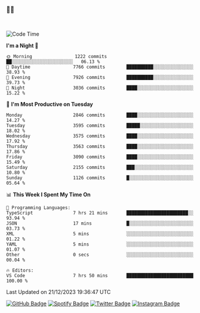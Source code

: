 ### 🤙🍺

<!-- <a href="https://github-readme-stats.vercel.app/api?username=hzak2xx&count_private=true&show_icons=true&theme=dracula">
  <img align="center" src="https://github-readme-stats.vercel.app/api?username=hzak2xx&count_private=true&show_icons=true&theme=dracula" />
</a>
</br> -->
</br>

<!--START_SECTION:waka-->
![Code Time](http://img.shields.io/badge/Code%20Time-2%2C956%20hrs%2015%20mins-blue)

**I'm a Night 🦉** 

```text
🌞 Morning                1222 commits        ██░░░░░░░░░░░░░░░░░░░░░░░   06.13 % 
🌆 Daytime                7766 commits        ██████████░░░░░░░░░░░░░░░   38.93 % 
🌃 Evening                7926 commits        ██████████░░░░░░░░░░░░░░░   39.73 % 
🌙 Night                  3036 commits        ████░░░░░░░░░░░░░░░░░░░░░   15.22 % 
```
📅 **I'm Most Productive on Tuesday** 

```text
Monday                   2846 commits        ████░░░░░░░░░░░░░░░░░░░░░   14.27 % 
Tuesday                  3595 commits        █████░░░░░░░░░░░░░░░░░░░░   18.02 % 
Wednesday                3575 commits        ████░░░░░░░░░░░░░░░░░░░░░   17.92 % 
Thursday                 3563 commits        ████░░░░░░░░░░░░░░░░░░░░░   17.86 % 
Friday                   3090 commits        ████░░░░░░░░░░░░░░░░░░░░░   15.49 % 
Saturday                 2155 commits        ███░░░░░░░░░░░░░░░░░░░░░░   10.80 % 
Sunday                   1126 commits        █░░░░░░░░░░░░░░░░░░░░░░░░   05.64 % 
```


📊 **This Week I Spent My Time On** 

```text
💬 Programming Languages: 
TypeScript               7 hrs 21 mins       ███████████████████████░░   93.94 % 
JSON                     17 mins             █░░░░░░░░░░░░░░░░░░░░░░░░   03.73 % 
XML                      5 mins              ░░░░░░░░░░░░░░░░░░░░░░░░░   01.22 % 
YAML                     5 mins              ░░░░░░░░░░░░░░░░░░░░░░░░░   01.07 % 
Other                    0 secs              ░░░░░░░░░░░░░░░░░░░░░░░░░   00.04 % 

🔥 Editors: 
VS Code                  7 hrs 50 mins       █████████████████████████   100.00 % 
```


 Last Updated on 21/12/2023 19:36:47 UTC
<!--END_SECTION:waka-->

[![GitHub Badge](https://img.shields.io/badge/GitHub-100000?style=for-the-badge&logo=github&logoColor=white)](https://github.com/hzak2xx)
[![Spotify Badge](https://img.shields.io/badge/Spotify-1ED760?&style=for-the-badge&logo=spotify&logoColor=white)](https://open.spotify.com/user/uf90s6sbbh75a1mt44clkhkvf)
[![Twitter Badge](https://img.shields.io/badge/Twitter-1DA1F2?style=for-the-badge&logo=twitter&logoColor=white)](https://twitter.com/hzak2xx)
[![Instagram Badge](https://img.shields.io/badge/Instagram-E4405F?style=for-the-badge&logo=instagram&logoColor=white)](https://www.instagram.com/hzak2xx/)
